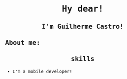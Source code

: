 <samp>

# <p align="center">Hy dear!</p>
## <p align="center">I'm Guilherme Castro!</p>
## About me: 

##  <p align="center">skills</p> 

- I'm a mobile developer!




